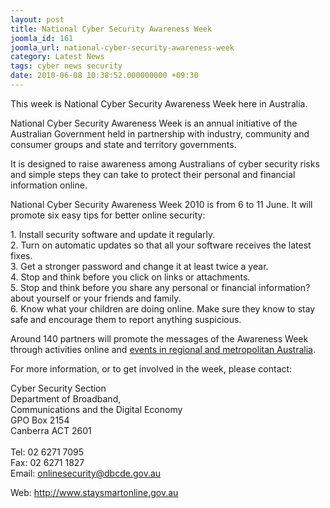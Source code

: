 ```yaml
---
layout: post
title: National Cyber Security Awareness Week
joomla_id: 161
joomla_url: national-cyber-security-awareness-week
category: Latest News
tags: cyber news security
date: 2010-06-08 10:38:52.000000000 +09:30
---
```

<p>This week is National Cyber Security Awareness Week here in Australia.</p>
<p>National <span class="highlightSpan">Cyber Security</span> Awareness Week is an annual initiative of the Australian Government held in partnership with industry, community and consumer groups and state and territory governments.</p>
<p>It is designed to raise awareness among Australians of <span class="highlightSpan">cyber security</span> risks and simple steps they can take to protect their personal and financial information online.</p>
<p>National <span class="highlightSpan">Cyber Security</span> Awareness Week 2010 is from 6 to 11 June. It will promote six easy tips for better online security:</p>
<p>1. Install security software and update it regularly. <br>2. Turn on automatic updates so that all your software receives the latest fixes. <br>3. Get a stronger <span class="highlightSpan">password</span> and change it at least twice a year. <br>4. Stop and think before you click on links or attachments. <br>5. Stop and think before you share any personal or financial information?about yourself or your friends and family. <br>6. Know what your children are doing online. Make sure they know to stay safe and encourage them to report anything suspicious.</p>
<p>Around 140 partners will promote the messages of the Awareness Week through activities online and <a href="http://www.staysmartonline.gov.au/news/news_articles/regular/?a=19628">events in regional and metropolitan Australia</a>.</p>
<p>For more information, or to get involved in the week, please contact:</p>
<p><span class="highlightSpan">Cyber Security</span> Section<br>Department of <span class="highlightSpan">Broadband</span>, <br>Communications and the Digital Economy<br>GPO Box 2154<br>Canberra ACT 2601<br><br>Tel: 02 6271 7095<br>Fax: 02 6271 1827<br>Email: <a href="mailto:onlinesecurity@dbcde.gov.au">onlinesecurity@dbcde.gov.au </a></p>
<p>Web: <a href="http://www.staysmartonline.gov.au" title="http://www.staysmartonline.gov.au">http://www.staysmartonline.gov.au</a></p>

